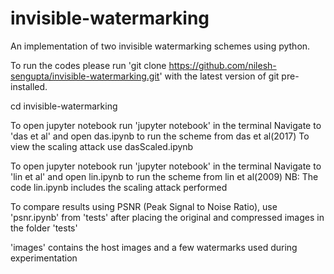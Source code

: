 # invisible-watermarking
An implementation of two invisible watermarking schemes using python.

To run the codes please run 'git clone https://github.com/nilesh-sengupta/invisible-watermarking.git' with the latest version of git pre-installed.

cd invisible-watermarking

To open jupyter notebook run 'jupyter notebook' in the terminal
Navigate to 'das et al' and open das.ipynb to run the scheme from das et al(2017)
To view the scaling attack use dasScaled.ipynb

To open jupyter notebook run 'jupyter notebook' in the terminal
Navigate to 'lin et al' and open lin.ipynb to run the scheme from lin et al(2009)
NB: The code lin.ipynb includes the scaling attack performed

To compare results using PSNR (Peak Signal to Noise Ratio), use 'psnr.ipynb' from 'tests' after placing the original and compressed images in the folder 'tests'

'images' contains the host images and a few watermarks used during experimentation


